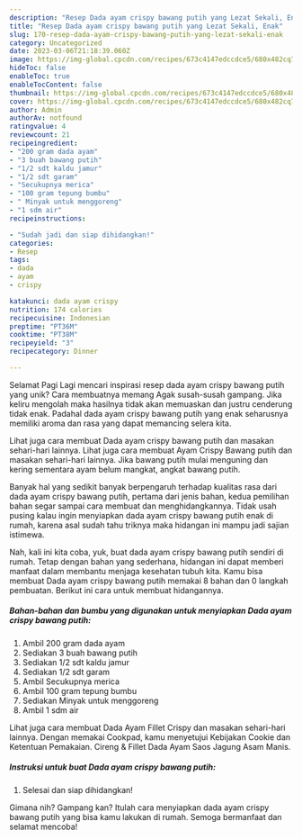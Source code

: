 ```yaml
---
description: "Resep Dada ayam crispy bawang putih yang Lezat Sekali, Enak"
title: "Resep Dada ayam crispy bawang putih yang Lezat Sekali, Enak"
slug: 170-resep-dada-ayam-crispy-bawang-putih-yang-lezat-sekali-enak
category: Uncategorized
date: 2023-03-06T21:18:39.060Z
image: https://img-global.cpcdn.com/recipes/673c4147edccdce5/680x482cq70/dada-ayam-crispy-bawang-putih-foto-resep-utama.jpg
hideToc: false
enableToc: true
enableTocContent: false
thumbnail: https://img-global.cpcdn.com/recipes/673c4147edccdce5/680x482cq70/dada-ayam-crispy-bawang-putih-foto-resep-utama.jpg
cover: https://img-global.cpcdn.com/recipes/673c4147edccdce5/680x482cq70/dada-ayam-crispy-bawang-putih-foto-resep-utama.jpg
author: Admin
authorAv: notfound
ratingvalue: 4
reviewcount: 21
recipeingredient:
- "200 gram dada ayam"
- "3 buah bawang putih"
- "1/2 sdt kaldu jamur"
- "1/2 sdt garam"
- "Secukupnya merica"
- "100 gram tepung bumbu"
- " Minyak untuk menggoreng"
- "1 sdm air"
recipeinstructions:

- "Sudah jadi dan siap dihidangkan!"
categories:
- Resep
tags:
- dada
- ayam
- crispy

katakunci: dada ayam crispy 
nutrition: 174 calories
recipecuisine: Indonesian
preptime: "PT36M"
cooktime: "PT38M"
recipeyield: "3"
recipecategory: Dinner

---
```



Selamat Pagi Lagi mencari inspirasi resep dada ayam crispy bawang putih yang unik? Cara membuatnya memang Agak susah-susah gampang. Jika keliru mengolah maka hasilnya tidak akan memuaskan dan justru cenderung tidak enak. Padahal dada ayam crispy bawang putih yang enak seharusnya memiliki aroma dan rasa yang dapat memancing selera kita.


Lihat juga cara membuat Dada ayam crispy bawang putih dan masakan sehari-hari lainnya. Lihat juga cara membuat Ayam Crispy Bawang putih dan masakan sehari-hari lainnya. Jika bawang putih mulai menguning dan kering sementara ayam belum mangkat, angkat bawang putih.

Banyak hal yang sedikit banyak berpengaruh terhadap kualitas rasa dari dada ayam crispy bawang putih, pertama dari jenis bahan, kedua pemilihan bahan segar sampai cara membuat dan menghidangkannya. Tidak usah pusing kalau ingin menyiapkan dada ayam crispy bawang putih enak di rumah, karena asal sudah tahu triknya maka hidangan ini mampu jadi sajian istimewa.


Nah, kali ini kita coba, yuk, buat dada ayam crispy bawang putih sendiri di rumah. Tetap dengan bahan yang sederhana, hidangan ini dapat memberi manfaat dalam membantu menjaga kesehatan tubuh kita. Kamu bisa membuat Dada ayam crispy bawang putih memakai 8 bahan dan 0 langkah pembuatan. Berikut ini cara untuk membuat hidangannya.

<!--inarticleads1-->

##### Bahan-bahan dan bumbu yang digunakan untuk menyiapkan Dada ayam crispy bawang putih:

1. Ambil 200 gram dada ayam
1. Sediakan 3 buah bawang putih
1. Sediakan 1/2 sdt kaldu jamur
1. Sediakan 1/2 sdt garam
1. Ambil Secukupnya merica
1. Ambil 100 gram tepung bumbu
1. Sediakan  Minyak untuk menggoreng
1. Ambil 1 sdm air


Lihat juga cara membuat Dada Ayam Fillet Crispy dan masakan sehari-hari lainnya. Dengan memakai Cookpad, kamu menyetujui Kebijakan Cookie dan Ketentuan Pemakaian. Cireng &amp; Fillet Dada Ayam Saos Jagung Asam Manis. 

<!--inarticleads2-->

##### Instruksi untuk buat Dada ayam crispy bawang putih:


1. Selesai dan siap dihidangkan!



Gimana nih? Gampang kan? Itulah cara menyiapkan dada ayam crispy bawang putih yang bisa kamu lakukan di rumah. Semoga bermanfaat dan selamat mencoba!

